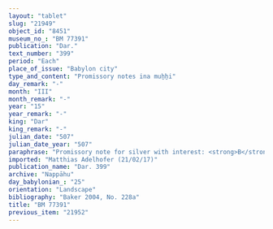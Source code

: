```yaml
---
layout: "tablet"
slug: "21949"
object_id: "8451"
museum_no_: "BM 77391"
publication: "Dar."
text_number: "399"
period: "Each"
place_of_issue: "Babylon city"
type_and_content: "Promissory notes ina muẖẖi"
day_remark: "-"
month: "III"
month_remark: "-"
year: "15"
year_remark: "-"
king: "Dar"
king_remark: "-"
julian_date: "507"
julian_date_year: "507"
paraphrase: "Promissory note for silver with interest: <strong>B</strong> owes <strong>A</strong> 1 mina 10 shekels of white cut silver of 1/8 alloy. The debt bears a yearly interest of 6 shekels of silver per mina. 7 witnesses and the scribe (&Scaron;iriktu-Marduk/Rēmūtu//Bābūtu).<br /> &nbsp;<br /> <strong>A</strong>&nbsp;= Bulṭāya/&Scaron;addinnu//Nūr-S&icirc;n; <strong>B</strong> = &Scaron;ellebu/Iddin-Nab&ucirc;//Nappāhu<br /> &nbsp;"
imported: "Matthias Adelhofer (21/02/17)"
publication_name: "Dar. 399"
archive: "Nappāhu"
day_babylonian_: "25"
orientation: "Landscape"
bibliography: "Baker 2004, No. 228a"
title: "BM 77391"
previous_item: "21952"
---
```

